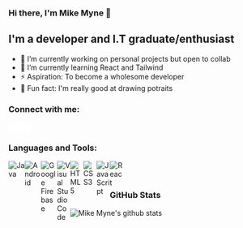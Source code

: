 ### Hi there, I'm Mike Myne 👋

## I'm a developer and I.T graduate/enthusiast

- 🔭 I’m currently working on personal projects but open to collab
- 🌱 I’m currently learning React and Tailwind
- ⚡ Aspiration: To become a wholesome developer
- 🧐 Fun fact: I'm really good at drawing potraits

### Connect with me:

[<img align="left" alt="mikemyne.com" width="22px" src="https://raw.githubusercontent.com/codeSTACKr/codeSTACKr/master/img/globe-dark.svg" />](https://mikemyne-portfolio.netlify.app/)
[<img align="left" alt="mikemyne | LinkedIn" width="22px" src="https://raw.githubusercontent.com/codeSTACKr/codeSTACKr/master/img/linkedin-dark.svg" />](https://www.linkedin.com/in/mike-myne-otieno-a114a11ab/)

<br />

### Languages and Tools:

<img align="left" alt="Java" width="32px" src="https://user-images.githubusercontent.com/53556380/96690485-6bcedb80-138c-11eb-8066-1528c1a68f2c.png" />
<img align="left" alt="Android" width="32px" src="https://user-images.githubusercontent.com/53556380/96730158-99347d00-13be-11eb-8e93-9b1e96707151.png" />
<img align="left" alt="Google Firebase" width="32px" src="https://user-images.githubusercontent.com/53556380/96730028-72764680-13be-11eb-96f0-f6c28408f866.png" />
<img align="left" alt="Visual Studio Code" width="26px" src="https://cdn.jsdelivr.net/gh/devicons/devicon/icons/vscode/vscode-original.svg" />
<img align="left" alt="HTML5" width="26px" src="https://cdn.jsdelivr.net/gh/devicons/devicon/icons/html5/html5-original.svg" />
<img align="left" alt="CSS3" width="26px" src="https://cdn.jsdelivr.net/gh/devicons/devicon/icons/css3/css3-original.svg" />
<img align="left" alt="JavaScript" width="26px" src="https://cdn.jsdelivr.net/gh/devicons/devicon/icons/javascript/javascript-original.svg" />
<img align="left" alt="React" width="26px" src="https://cdn.jsdelivr.net/gh/devicons/devicon/icons/react/react-original.svg" />

<br />
<br />

### GitHub Stats

![Mike Myne's github stats](https://github-readme-stats.vercel.app/api?username=mikemyne&count_private=true&show_icons=true&theme=dark)
